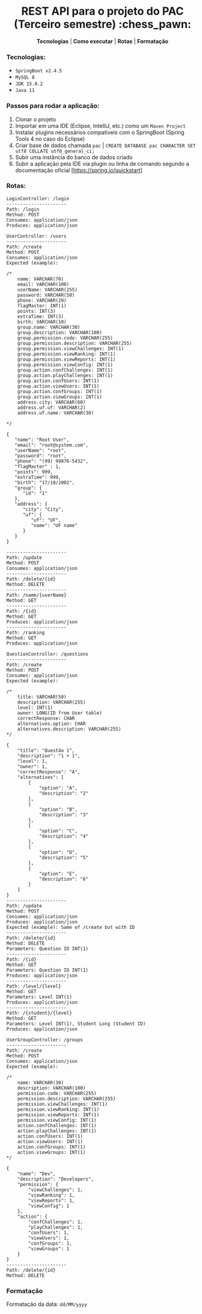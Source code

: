 <h1 align="center">
REST API para o projeto do PAC (Terceiro semestre) :chess_pawn:
</h1>

<p align="center">
<b>Tecnologias</b> |
<b>Como executar</b> |
<b>Rotas</b> |
<b>Formatação</b>
</p>

### Tecnologias:

- `SpringBoot v2.4.5`
- `MySQL 8`
- `JDK 15.0.2`
- `Java 11`

### Passos para rodar a aplicação:
1. Clonar o projeto
2. Importar em uma IDE (Eclipse, IntelliJ, etc.) como um `Maven Project`
3. Instalar plugins necessários compatíveis com o SpringBoot (Spring Tools 4 no caso do Eclipse)
4. Criar base de dados chamada `pac` |
``CREATE DATABASE pac CHARACTER SET utf8 COLLATE utf8_general_ci;``
5. Subir uma instância do banco de dados criado
6. Subir a aplicação pela IDE via plugin ou linha de comando segundo a documentação oficial [https://spring.io/quickstart]

### Rotas:

```
LoginController: /login
---------------------- 
Path: /login
Method: POST
Consumes: application/json
Produces: application/json
```
```
UserController: /users
---------------------- 
Path: /create 
Method: POST
Consumes: application/json
Expected (example):

/*
    name: VARCHAR(70)
    email: VARCHAR(100)
    userName: VARCHAR(255)
    password: VARCHAR(50)
    phone: VARCHAR(20)
    flagMaster: INT(1)
    points: INT(3)
    extraTime: INT(3)
    birth: VARCHAR(10)
    group.name: VARCHAR(30)
    group.description: VARCHAR(100)
    group.permission.code: VARCHAR(255)
    group.permission.description: VARCHAR(255)
    group.permission.viewChallenges: INT(1)
    group.permission.viewRanking: INT(1)
    group.permission.viewReports: INT(1)
    group.permission.viewConfig: INT(1)
    group.action.confChallenges: INT(1)
    group.action.playChallenges: INT(1)
    group.action.confUsers: INT(1)
    group.action.viewUsers: INT(1)
    group.action.confGroups: INT(1)
    group.action.viewGroups: INT(1)
    address.city: VARCHAR(60)
    address.uf.uf: VARCHAR(2)
    address.uf.name: VARCHAR(30)
    
*/

{
   "name": "Root User",
   "email": "root@system.com",
   "userName": "root",
   "password": "root",
   "phone": "(99) 99876-5432",
   "flagMaster" : 1,
   "points": 999,
   "extraTime": 999,
   "birth": "17/10/2002",
   "group": {
      "id": "1"
   },
   "address": {
      "city": "City",
      "uf": {
         "uf": "UF",
         "name": "UF name"
      }
   }
}

---------------------- 
Path: /update
Method: POST
Consumes: application/json
----------------------
Path: /delete/{id}
Method: DELETE
----------------------
Path: /name/{userName}
Method: GET
----------------------
Path: /{id}
Method: GET
Produces: application/json
----------------------
Path: /ranking
Method: GET
Produces: application/json
```
```
QuestionController: /questions
---------------------- 
Path: /create
Method: POST
Consumes: application/json
Expected (example): 

/*
    title: VARCHAR(50)
    description: VARCHAR(255)
    level: INT(1)
    owner: LONG(ID from User table)
    correctResponse: CHAR
    alternatives.option: CHAR
    alternatives.description: VARCHAR(255)
*/

{
    "title": "Questão 1", 
    "description": "1 + 1", 
    "level": 1, 
    "owner": 1,
    "correctResponse": "A", 
    "alternatives": [
        {
            "option": "A", 
            "description": "2" 
        },
        {
            "option": "B",
            "description": "3"
        },
        {
            "option": "C",
            "description": "4"
        },
        {
            "option": "D",
            "description": "5"
        },
        {
            "option": "E",
            "description": "6"
        }
    ]
}
----------------------
Path: /update
Method: POST
Consumes: application/json
Produces: application/json
Expected (example): Same of /create but with ID
----------------------
Path: /delete/{id}
Method: DELETE
Parameters: Question ID INT(1)
----------------------
Path: /{id}
Method: GET
Parameters: Question ID INT(1)
Produces: application/json
----------------------
Path: /level/{level}
Method: GET
Parameters: Level INT(1)
Produces: application/json
----------------------
Path: /{student}/{level}
Method: GET
Parameters: Level INT(1), Student Long (Student ID)
Produces: application/json

```
```
UserGroupController: /groups
---------------------- 
Path: /create 
Method: POST
Consumes: application/json
Expected (example):

/*
    name: VARCHAR(30)
    description: VARCHAR(100)
    permission.code: VARCHAR(255)
    permission.description: VARCHAR(255)
    permission.viewChallenges: INT(1)
    permission.viewRanking: INT(1)
    permission.viewReports: INT(1)
    permission.viewConfig: INT(1)
    action.confChallenges: INT(1)
    action.playChallenges: INT(1)
    action.confUsers: INT(1)
    action.viewUsers: INT(1)
    action.confGroups: INT(1)
    action.viewGroups: INT(1)
*/

{
    "name": "Dev",
    "description": "Developers",
    "permission": {
        "viewChallenges": 1,
        "viewRanking": 1,
        "viewReports": 1,
        "viewConfig": 1
    },
    "action": {
        "confChallenges": 1,
        "playChallenges": 1,
        "confUsers": 1,
        "viewUsers": 1,
        "confGroups": 1,
        "viewGroups": 1
    }
}
---------------------- 
Path: /delete/{id} 
Method: DELETE
```

### Formatação

Formatação da data: `dd/MM/yyyy`
